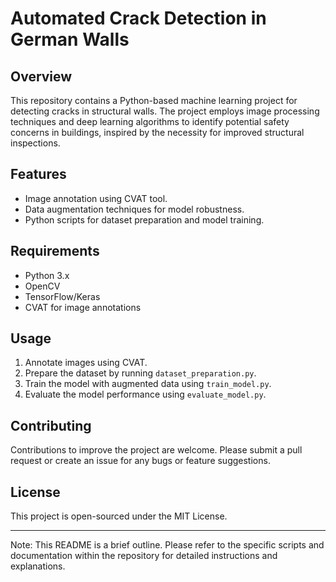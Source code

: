 # Automated Crack Detection in German Walls

## Overview
This repository contains a Python-based machine learning project for detecting cracks in structural walls. The project employs image processing techniques and deep learning algorithms to identify potential safety concerns in buildings, inspired by the necessity for improved structural inspections.

## Features
- Image annotation using CVAT tool.
- Data augmentation techniques for model robustness.
- Python scripts for dataset preparation and model training.

## Requirements
- Python 3.x
- OpenCV
- TensorFlow/Keras
- CVAT for image annotations

## Usage
1. Annotate images using CVAT.
2. Prepare the dataset by running `dataset_preparation.py`.
3. Train the model with augmented data using `train_model.py`.
4. Evaluate the model performance using `evaluate_model.py`.

## Contributing
Contributions to improve the project are welcome. Please submit a pull request or create an issue for any bugs or feature suggestions.

## License
This project is open-sourced under the MIT License.

---

Note: This README is a brief outline. Please refer to the specific scripts and documentation within the repository for detailed instructions and explanations.
